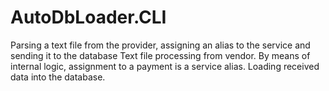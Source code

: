 # AutoDbLoader.CLI
Parsing a text file from the provider, assigning an alias to the service and sending it to the database
Text file processing from vendor. By means of internal logic, assignment to a payment is a service alias. Loading received data into the database.
